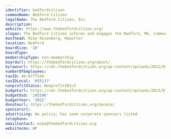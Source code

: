 ```yaml
---
identifier: bedfordcitizen
commonName: Bedford Citizen
legalName: The Bedford Citizen, Inc.
description:
website: https://www.thebedfordcitizen.org/
slogan: The Bedford Citizen informs and engages the Bedford, MA, community through reporting news of local significance, promoting local events, fostering connectivity, and encouraging participation.
masthead: Mike Rosenberg, Reporter
location: Bedford
boardSize: '10'
boardType:
membershipType: non-membership
boardurl: https://thebedfordcitizen.org/about/
bylawsurl: https://cdn.thebedfordcitizen.org/wp-content/uploads/2022/04/BY-LAWS.pdf
numberOfEmployees:
taxID: 46-0777549
taxIDLocal: '055117'
nonprofitStatus: Nonprofit501c3
budgeturl: https://cdn.thebedfordcitizen.org/wp-content/uploads/2023/07/ANNUAL-REPORT-2022-ONLINE-FINAL.pdf
budgetUsd: '145596'
budgetYear: '2022'
donateurl: https://thebedfordcitizen.org/donate/
sponsorurl:
advertising: No policy; has some corporate sponsors listed
telephone:
emailContact: mike@thebedfordcitizen.org
websitecms: WP
---
```

